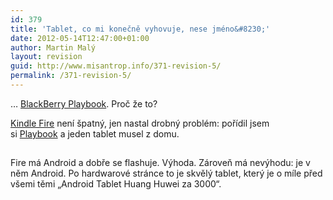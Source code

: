 ```yaml
---
id: 379
title: 'Tablet, co mi konečně vyhovuje, nese jméno&#8230;'
date: 2012-05-14T12:47:00+01:00
author: Martin Malý
layout: revision
guid: http://www.misantrop.info/371-revision-5/
permalink: /371-revision-5/
---
```

&#8230; [BlackBerry Playbook](http://www.amazon.com/gp/product/B004UL34EY/ref=as_li_ss_il?ie=UTF8&tag=dein-20&linkCode=as2&camp=1789&creative=390957&creativeASIN=B004UL34EY). Proč že to?

<!--more-->

[Kindle Fire](http://www.misantrop.info/flashujeme-kindle-fire-krok-za-krokem/) není špatný, jen nastal drobný problém: pořídil jsem si [Playbook](http://www.amazon.com/gp/product/B004UL34EY/ref=as_li_ss_il?ie=UTF8&tag=dein-20&linkCode=as2&camp=1789&creative=390957&creativeASIN=B004UL34EY) a jeden tablet musel z domu.

<a onclick="javascript:_gaq.push(['_trackEvent','outbound-widget','http://www.amazon.com']);" href="http://www.amazon.com/gp/product/B0051VVOB2/ref=as_li_ss_il?ie=UTF8&tag=dein-20&linkCode=as2&camp=1789&creative=390957&creativeASIN=B0051VVOB2"><img src="http://ws.assoc-amazon.com/widgets/q?_encoding=UTF8&Format=_SL160_&ASIN=B0051VVOB2&MarketPlace=US&ID=AsinImage&WS=1&tag=dein-20&ServiceVersion=20070822" alt="" border="0" /></a><img style="border: none !important; margin: 0px !important;" src="http://www.misantrop.info/wp-content/uploads/2012/05/irtdein-20amplas2ampo1ampaB0051VVOB2" alt="" width="1" height="1" border="0" />

Fire má Android a dobře se flashuje. Výhoda. Zároveň má nevýhodu: je v něm Android. Po hardwarové stránce to je skvělý tablet, který je o míle před všemi těmi &#8222;Android Tablet Huang Huwei za 3000&#8220;.